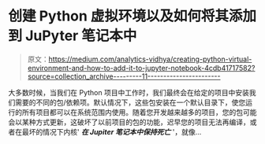 # 创建 Python 虚拟环境以及如何将其添加到 JuPyter 笔记本中

> 原文：<https://medium.com/analytics-vidhya/creating-python-virtual-environment-and-how-to-add-it-to-jupyter-notebook-4cdb41717582?source=collection_archive---------11----------------------->

大多数时候，当我们在 Python 项目中工作时，我们最终会在给定的项目中安装我们需要的不同的包/依赖项。默认情况下，这些包安装在一个默认目录下，使您运行的所有项目都可以在系统范围内使用。随着您开发越来越多的项目，您的包可能会以某种方式更新，这破坏了以前项目的包的功能，迟早您的项目无法再编译，或者在最坏的情况下内核' ***在 Jupiter 笔记本中保持死亡*** '，就像…
